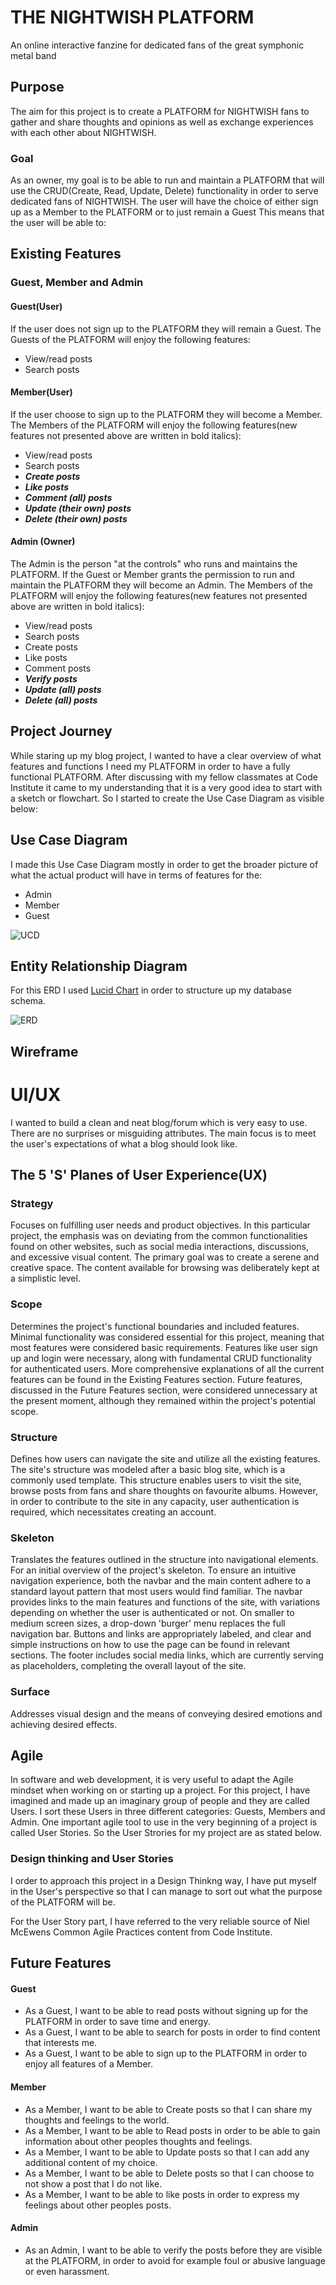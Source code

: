 # THE NIGHTWISH PLATFORM #

An online interactive fanzine for dedicated fans of the great symphonic metal band

## Purpose
The aim for this project is to create a PLATFORM for NIGHTWISH fans to gather and share thoughts and opinions as well as exchange experiences with each other about NIGHTWISH.

### Goal
As an owner, my goal is to be able to run and maintain a PLATFORM that will use the CRUD(Create, Read, Update, Delete) functionality in order to serve dedicated fans of NIGHTWISH. The user will have the choice of either sign up as a Member to the PLATFORM or to just remain a Guest
This means that the user will be able to: 

## Existing Features

### Guest, Member and Admin

#### Guest(User)
If the user does not sign up to the PLATFORM they will remain a Guest.
The Guests of the PLATFORM will enjoy the following features:
- View/read posts
- Search posts

#### Member(User)
If the user choose to sign up to the PLATFORM they will become a Member.
The Members of the PLATFORM will enjoy the following features(new features not presented above are written in bold italics):
- View/read posts
- Search posts
- ***Create posts***
- ***Like posts***
- ***Comment (all) posts***
- ***Update (their own) posts***
- ***Delete (their own) posts***

#### Admin (Owner)
The Admin is the person "at the controls" who runs and maintains the PLATFORM.
If the Guest or Member grants the permission to run and maintain the PLATFORM they will become an Admin.
The Members of the PLATFORM will enjoy the following features(new features not presented above are written in bold italics):
- View/read posts
- Search posts
- Create posts
- Like posts
- Comment posts
- ***Verify posts***
- ***Update (all) posts***
- ***Delete (all) posts***

## Project Journey

While staring up my blog project, I wanted to have a clear overview of what features and functions I need my PLATFORM in order to have a fully functional PLATFORM.	
After discussing with my fellow classmates at Code Institute it came to my understanding that it is a very good idea to start with a sketch or flowchart. So I started to create the Use Case Diagram as visible below:	

## Use Case Diagram

I made this Use Case Diagram mostly in order to get the broader picture of what the actual product will have in terms of features for the:
- Admin
- Member
- Guest

![UCD](https://github.com/olleholmgren/nightwish-blog/assets/114229598/f24f5b27-b4c4-44ea-a8a4-75b32bafc31a)

## Entity Relationship Diagram

For this ERD I used [Lucid Chart](https://www.lucidchart.com/) in order to structure up my database schema.

![ERD](https://github.com/olleholmgren/nightwish-blog/assets/114229598/6b0f5ca1-b78a-4f5f-afdf-377fdc9823a7)

## Wireframe

# UI/UX
I wanted to build a clean and neat blog/forum which is very easy to use. There are no surprises or misguiding attributes. The main focus is to meet the user's expectations of what a blog should look like.

## The 5 'S' Planes of User Experience(UX)

### Strategy
Focuses on fulfilling user needs and product objectives. In this particular project, the emphasis was on deviating from the common functionalities found on other websites, such as social media interactions, discussions, and excessive visual content. The primary goal was to create a serene and creative space. The content available for browsing was deliberately kept at a simplistic level.

### Scope
Determines the project's functional boundaries and included features. Minimal functionality was considered essential for this project, meaning that most features were considered basic requirements. Features like user sign up and login were necessary, along with fundamental CRUD functionality for authenticated users. More comprehensive explanations of all the current features can be found in the Existing Features section. Future features, discussed in the Future Features section, were considered unnecessary at the present moment, although they remained within the project's potential scope.

### Structure
Defines how users can navigate the site and utilize all the existing features. The site's structure was modeled after a basic blog site, which is a commonly used template. This structure enables users to visit the site, browse posts from fans and share thoughts on favourite albums.
However, in order to contribute to the site in any capacity, user authentication is required, which necessitates creating an account.

### Skeleton
Translates the features outlined in the structure into navigational elements. For an initial overview of the project's skeleton. To ensure an intuitive navigation experience, both the navbar and the main content adhere to a standard layout pattern that most users would find familiar. The navbar provides links to the main features and functions of the site, with variations depending on whether the user is authenticated or not. On smaller to medium screen sizes, a drop-down 'burger' menu replaces the full navigation bar. Buttons and links are appropriately labeled, and clear and simple instructions on how to use the page can be found in relevant sections. The footer includes social media links, which are currently serving as placeholders, completing the overall layout of the site.

### Surface
Addresses visual design and the means of conveying desired emotions and achieving desired effects.

## Agile
In software and web development, it is very useful to adapt the Agile mindset when working on or starting up a project. 
For this project, I have imagined and made up an imaginary group of people and they are called Users. 
I sort these Users in three different categories: Guests, Members and Admin.
One important agile tool to use in the very beginning of a project is called User Stories.
So the User Strories for my project are as stated below.

### Design thinking and User Stories
I order to approach this project in a Design Thinkng way, I have put myself in the User's perspective so that I can manage to sort out what the purpose of the PLATFORM will be.

For the User Story part, I have referred to the very reliable source of Niel McEwens Common Agile Practices content from Code Institute.

## Future Features

#### Guest

- As a Guest, I want to be able to read posts without signing up for the PLATFORM in order to save time and energy.
- As a Guest, I want to be able to search for posts in order to find content that interests me.
- As a Guest, I want to be able to sign up to the PLATFORM in order to enjoy all features of a Member.

#### Member

- As a Member, I want to be able to Create posts so that I can share my thoughts and feelings to the world.
- As a Member, I want to be able to Read posts in order to be able to gain information about other peoples thoughts and feelings.
- As a Member, I want to be able to Update posts so that I can add any additional content of my choice.
- As a Member, I want to be able to Delete posts so that I can choose to not show a post that I do not like.
- As a Member, I want to be able to like posts in order to express my feelings about other peoples posts.

#### Admin
- As an Admin, I want to be able to verify the posts before they are visible at the PLATFORM, in order to avoid for example foul or abusive language or even harassment.


